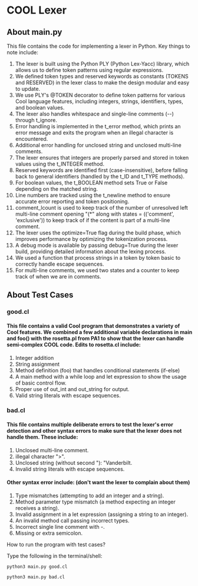 # COOL Lexer

## About main.py

This file contains the code for implementing a lexer in Python. Key things to note include:
1. The lexer is built using the Python PLY (Python Lex-Yacc) library, which allows us to define token patterns using regular expressions.
2. We defined token types and reserved keywords as constants (TOKENS and RESERVED) in the lexer class to make the design modular and easy to update.
3. We use PLY's @TOKEN decorator to define token patterns for various Cool language features, including integers, strings, identifiers, types, and boolean values.
4. The lexer also handles whitespace and single-line comments (--) through t_ignore.
5. Error handling is implemented in the t_error method, which prints an error message and exits the program when an illegal character is encountered.
6. Additional error handling for unclosed string and unclosed multi-line comments.
7. The lexer ensures that integers are properly parsed and stored in token values using the t_INTEGER method.
8. Reserved keywords are identified first (case-insensitive), before falling back to general identifiers (handled by the t_ID and t_TYPE methods).
9. For boolean values, the t_BOOLEAN method sets True or False depending on the matched string.
10. Line numbers are tracked using the t_newline method to ensure accurate error reporting and token positioning.
11. comment_lcount is used to keep track of the number of unresolved left multi-line comment opening "(*" along with states = (('comment', 'exclusive')) to keep track of if the content is part of a multi-line comment.
12. The lexer uses the optimize=True flag during the build phase, which improves performance by optimizing the tokenization process.
13. A debug mode is available by passing debug=True during the lexer build, providing detailed information about the lexing process.
14. We used a function that process strings in a token by token basic to correctly handle escape sequences.
15. For multi-line comments, we used two states and a counter to keep track of when we are in comments.

## About Test Cases

### good.cl

#### This file contains a valid Cool program that demonstrates a variety of Cool features. We combined a few additional variable declarations in main and foo() with the rosetta.pl from PA1 to show that the lexer can handle semi-complex COOL code. Edits to rosetta.cl include:
1. Integer addition
2. String assignment
3. Method definition (foo) that handles conditional statements (if-else)
4. A main method with a while loop and let expression to show the usage of basic control flow.
5. Proper use of out_int and out_string for output.
6. Valid string literals with escape sequences.

### bad.cl

#### This file contains multiple deliberate errors to test the lexer's error detection and other syntax errors to make sure that the lexer does not handle them. These include:
1. Unclosed multi-line comment.
2. illegal character ">".
3. Unclosed string (without second "): "Vanderbilt.
4. Invalid string literals with escape sequences.

#### Other syntax error include: (don't want the lexer to complain about them)
1. Type mismatches (attempting to add an integer and a string).
2. Method parameter type mismatch (a method expecting an integer receives a string).
3. Invalid assignment in a let expression (assigning a string to an integer).
4. An invalid method call passing incorrect types.
5. Incorrect single line comment with -.
6. Missing or extra semicolon.

How to run the program with test cases?

Type the following in the terminal/shell:

```
python3 main.py good.cl
```

```
python3 main.py bad.cl
```
